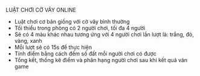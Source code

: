 LUẬT CHƠI CỜ VÂY ONLINE

- Luật chơi cơ bản giống với cờ vây bình thường
- Tối thiểu trong phòng có 2 người chơi, tối đa 4 người
- Sẽ có 4 màu khác nhau tương ứng với 4 người chơi lần lượt là: trắng, đỏ, vàng, xanh
- Mỗi lượt sẽ có 15s để thực hiện
- Tính điểm bằng cách đếm số đất mỗi người chơi có được
- Tổng kết, thống kê điểm và phân hạng người chơi sau khi kết quả ván game
